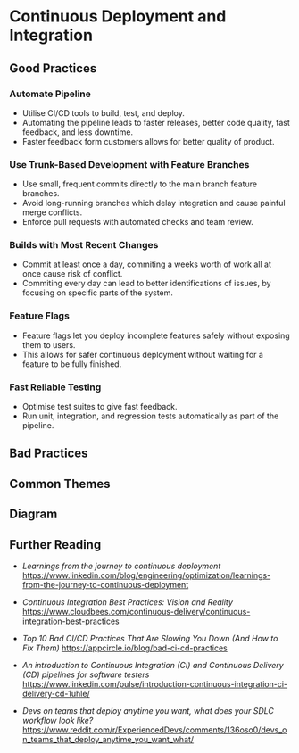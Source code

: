 # Continuous Deployment and Integration

## Good Practices

### Automate Pipeline

- Utilise CI/CD tools to build, test, and deploy.
- Automating the pipeline leads to faster releases, better code quality, fast feedback, and less downtime.
- Faster feedback form customers allows for better quality of product.

### Use Trunk-Based Development with Feature Branches

- Use small, frequent commits directly to the main branch feature branches.
- Avoid long-running branches which delay integration and cause painful merge conflicts.
- Enforce pull requests with automated checks and team review.

### Builds with Most Recent Changes

- Commit at least once a day, commiting a weeks worth of work all at once cause risk of conflict.
- Commiting every day can lead to better identifications of issues, by focusing on specific parts of the system.
  
### Feature Flags

- Feature flags let you deploy incomplete features safely without exposing them to users.
- This allows for safer continuous deployment without waiting for a feature to be fully finished.

### Fast Reliable Testing
- Optimise test suites to give fast feedback.
- Run unit, integration, and regression tests automatically as part of the pipeline.


## Bad Practices

## Common Themes

## Diagram

## Further Reading 

- *Learnings from the journey to continuous deployment* https://www.linkedin.com/blog/engineering/optimization/learnings-from-the-journey-to-continuous-deployment
  
- *Continuous Integration Best Practices: Vision and Reality* https://www.cloudbees.com/continuous-delivery/continuous-integration-best-practices

- *Top 10 Bad CI/CD Practices That Are Slowing You Down (And How to Fix Them)* https://appcircle.io/blog/bad-ci-cd-practices

- *An introduction to Continuous Integration (CI) and Continuous Delivery (CD) pipelines for software testers* https://www.linkedin.com/pulse/introduction-continuous-integration-ci-delivery-cd-1uhle/

- *Devs on teams that deploy anytime you want, what does your SDLC workflow look like?* https://www.reddit.com/r/ExperiencedDevs/comments/136oso0/devs_on_teams_that_deploy_anytime_you_want_what/